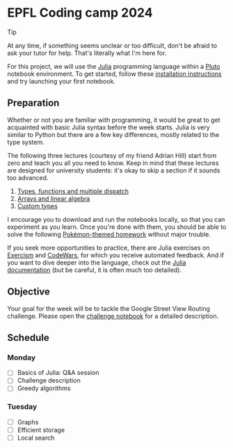 # EPFL Coding camp 2024

> [!TIP]
> At any time, if something seems unclear or too difficult, don't be afraid to ask your tutor for help. That's literally what I'm here for.

For this project, we will use the [Julia](https://julialang.org/) programming language within a [Pluto](https://plutojl.org/) notebook environment.
To get started, follow these [installation instructions](https://plutojl.org/#install) and try launching your first notebook.

## Preparation

Whether or not you are familiar with programming, it would be great to get acquainted with basic Julia syntax before the week starts. Julia is very similar to Python but there are a few key differences, mostly related to the type system.

The following three lectures (courtesy of my friend Adrian Hill) start from zero and teach you all you need to know.
Keep in mind that these lectures are designed for university students: it's okay to skip a section if it sounds too advanced.

1. [Types, functions and multiple dispatch](https://adrianhill.de/julia-ml-course/L1_Basics_1/)
2. [Arrays and linear algebra](https://adrianhill.de/julia-ml-course/L2_Basics_2/)
3. [Custom types](https://adrianhill.de/julia-ml-course/L4_Basics_3/)

I encourage you to download and run the notebooks locally, so that you can experiment as you learn.
Once you're done with them, you should be able to solve the following [Pokémon-themed homework](https://mit-c25-fall22.netlify.app/homeworks/hw1a) without major trouble.

If you seek more opportunities to practice, there are Julia exercises on  [Exercism](https://exercism.org/tracks/julia) and [CodeWars](https://www.codewars.com/), for which you receive automated feedback.
And if you want to dive deeper into the language, check out the [Julia documentation](https://docs.julialang.org/en/v1/) (but be careful, it is often much too detailed).

## Objective

Your goal for the week will be to tackle the Google Street View Routing challenge.
Please open the [challenge notebook](https://gdalle.github.io/EPFLCodingCamp2024) for a detailed description.

## Schedule

### Monday

- [ ] Basics of Julia: Q&A session
- [ ] Challenge description
- [ ] Greedy algorithms

### Tuesday

- [ ] Graphs
- [ ] Efficient storage
- [ ] Local search
